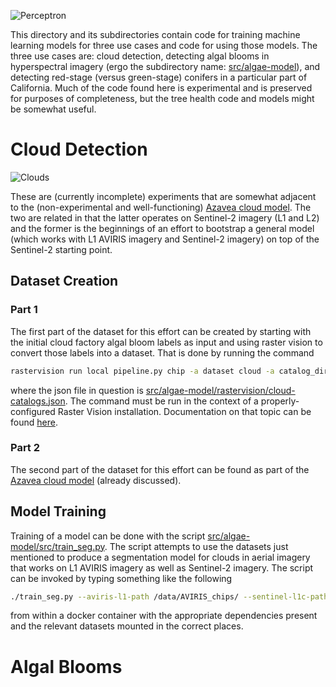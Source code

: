 ![Perceptron](https://upload.wikimedia.org/wikipedia/en/5/52/Mark_I_perceptron.jpeg)

This directory and its subdirectories contain code for training machine learning models for three use cases and code for using those models.
The three use cases are: cloud detection,  detecting algal blooms in hyperspectral imagery (ergo the subdirectory name: [src/algae-model](src/algae-model)), and detecting red-stage (versus green-stage) conifers in a particular part of California.
Much of the code found here is experimental and is preserved for purposes of completeness, but the tree health code and models might be somewhat useful.

# Cloud Detection #

![Clouds](https://upload.wikimedia.org/wikipedia/commons/4/46/Socrates_in_a_basket.jpg)

These are (currently incomplete) experiments that are somewhat adjacent to the (non-experimental and well-functioning) [Azavea cloud model](https://github.com/azavea/cloud-model).
The two are related in that the latter operates on Sentinel-2 imagery (L1 and L2) and the former is the beginnings of an effort to bootstrap a general model (which works with L1 AVIRIS imagery and Sentinel-2 imagery) on top of the Sentinel-2 starting point.

## Dataset Creation ##

### Part 1 ###

The first part of the dataset for this effort can be created by starting with the initial cloud factory algal bloom labels as input and using raster vision to convert those labels into a dataset.
That is done by running the command
```bash
rastervision run local pipeline.py chip -a dataset cloud -a catalog_dir /vsizip//catalogs -a imagery_dir /opt/data -a json cloud-catalogs.json -a root_uri /opt/data/chip
```
where the json file in question is [src/algae-model/rastervision/cloud-catalogs.json](src/algae-model/rastervision/cloud-catalogs.json).
The command must be run in the context of a properly-configured Raster Vision installation.
Documentation on that topic can be found [here](https://readthedocs.org/projects/raster-vision/).

### Part 2 ###

The second part of the dataset for this effort can be found as part of the [Azavea cloud model](https://github.com/azavea/cloud-model) (already discussed).

## Model Training ##

Training of a model can be done with the script [src/algae-model/src/train_seg.py](src/algae-model/src/train_seg.py).
The script attempts to use the datasets just mentioned to produce a segmentation model for clouds in aerial imagery that works on L1 AVIRIS imagery as well as Sentinel-2 imagery.
The script can be invoked by typing something like the following
```bash
./train_seg.py --aviris-l1-path /data/AVIRIS_chips/ --sentinel-l1c-path /data/CLOUD_MODEL_L1C_chips/ --sentinel-l2a-path /data/CLOUD_MODEL_L2A_chips/ --lr 1e-3 --num-workers 2 --pth-save model.pth
```
from within a docker container with the appropriate dependencies present and the relevant datasets mounted in the correct places.

# Algal Blooms #

